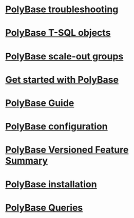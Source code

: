 # [PolyBase troubleshooting](polybase-troubleshooting.md)
# [PolyBase T-SQL objects](polybase-t-sql-objects.md)
# [PolyBase scale-out groups](polybase-scale-out-groups.md)
# [Get started with PolyBase](get-started-with-polybase.md)
# [PolyBase Guide](polybase-guide.md)
# [PolyBase configuration](polybase-configuration.md)
# [PolyBase Versioned Feature Summary](polybase-versioned-feature-summary.md)
# [PolyBase installation](polybase-installation.md)
# [PolyBase Queries](polybase-queries.md)
